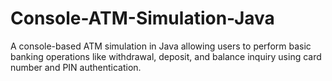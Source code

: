 # Console-ATM-Simulation-Java
A console-based ATM simulation in Java allowing users to perform basic banking operations like withdrawal, deposit, and balance inquiry using card number and PIN authentication.
